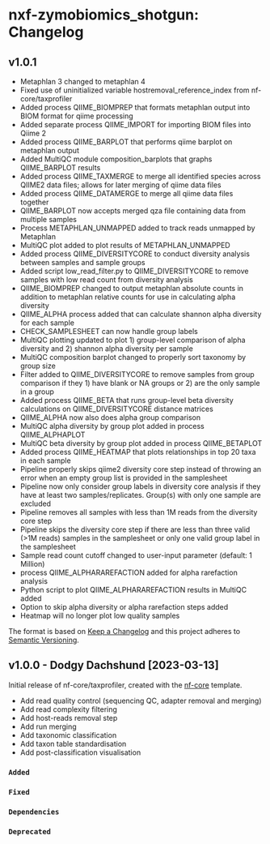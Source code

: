 # nxf-zymobiomics_shotgun: Changelog

## v1.0.1 

- Metaphlan 3 changed to metaphlan 4
- Fixed use of uninitialized variable hostremoval_reference_index from nf-core/taxprofiler
- Added process QIIME_BIOMPREP that formats metaphlan output into BIOM format for qiime processing
- Added separate process QIIME_IMPORT for importing BIOM files into Qiime 2
- Added process QIIME_BARPLOT that performs qiime barplot on metaphlan output
- Added MultiQC module composition_barplots that graphs QIIME_BARPLOT results
- Added process QIIME_TAXMERGE to merge all identified species across QIIME2 data files; allows for later merging of qiime data files
- Added process QIIME_DATAMERGE to merge all qiime data files together
- QIIME_BARPLOT now accepts merged qza file containing data from multiple samples
- Process METAPHLAN_UNMAPPED added to track reads unmapped by Metaphlan
- MultiQC plot added to plot results of METAPHLAN_UNMAPPED
- Added process QIIME_DIVERSITYCORE to conduct diversity analysis between samples and sample groups
- Added script low_read_filter.py to QIIME_DIVERSITYCORE to remove samples with low read count from diversity analysis
- QIIME_BIOMPREP changed to output metaphlan absolute counts in addition to metaphlan relative counts for use in calculating alpha diversity
- QIIME_ALPHA process added that can calculate shannon alpha diversity for each sample
- CHECK_SAMPLESHEET can now handle group labels
- MultiQC plotting updated to plot 1) group-level comparison of alpha diversity and 2) shannon alpha diversity per sample
- MultiQC composition barplot changed to properly sort taxonomy by group size
- Filter added to QIIME_DIVERSITYCORE to remove samples from group comparison if they 1) have blank or NA groups or 2) are the only sample in a group
- Added process QIIME_BETA that runs group-level beta diversity calculations on QIIME_DIVERSITYCORE distance matrices
- QIIME_ALPHA now also does alpha group comparison
- MultiQC alpha diversity by group plot added in process QIIME_ALPHAPLOT
- MultiQC beta diversity by group plot added in process QIIME_BETAPLOT
- Added process QIIME_HEATMAP that plots relationships in top 20 taxa in each sample
- Pipeline properly skips qiime2 diversity core step instead of throwing an error when an empty group list is provided in the samplesheet
- Pipeline now only consider group labels in diversity core analysis if they have at least two samples/replicates. Group(s) with only one sample are excluded
- Pipeline removes all samples with less than 1M reads from the diversity core step 
- Pipeline skips the diversity core step if there are less than three valid (>1M reads) samples in the samplesheet or only one valid group label in the samplesheet
- Sample read count cutoff changed to user-input parameter (default: 1 Million)
- process QIIME_ALPHARAREFACTION added for alpha rarefaction analysis
- Python script to plot QIIME_ALPHARAREFACTION results in MultiQC added
- Option to skip alpha diversity or alpha rarefaction steps added
- Heatmap will no longer plot low quality samples

The format is based on [Keep a Changelog](https://keepachangelog.com/en/1.0.0/)
and this project adheres to [Semantic Versioning](https://semver.org/spec/v2.0.0.html).

## v1.0.0 - Dodgy Dachshund [2023-03-13]

Initial release of nf-core/taxprofiler, created with the [nf-core](https://nf-co.re/) template.

- Add read quality control (sequencing QC, adapter removal and merging)
- Add read complexity filtering
- Add host-reads removal step
- Add run merging
- Add taxonomic classification
- Add taxon table standardisation
- Add post-classification visualisation

### `Added`

### `Fixed`

### `Dependencies`

### `Deprecated`
